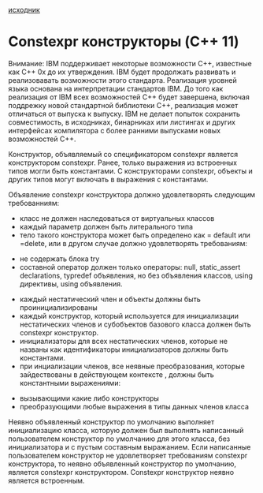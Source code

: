 [исходник](https://www.ibm.com/docs/en/zos/2.3.0?topic=only-constexpr-constructors-c11 "взято отсюда")

# Constexpr конструкторы (C++ 11) #

Внимание: IBM поддерживает некоторые возможности C++, известные как C++ 0x до их утверждения. IBM будет продолжать развивать и реализовавать возможности этого стандарта. Реализация уровней языка основана на интерпретации стандартов IBM. До того как реализация от IBM всех возможностей C++ будет завершена, включая поддрежку новой стандартной библиотеки C++, реализация может отличаться от выпуска к выпуску. IBM не делает попыток сохранить совместимость, в исходниках, бинарниках или листингах и других интерфейсах компилятора с более ранними выпусками новых возможностей C++.

Конструктор, объявляемый со спецификатором constexpr является конструктором  constexpr. Ранее, только выражения из встроенных типов могли быть константами. С конструкторами constexpr, объекты и других типов могут включать в выражения с константами.

Объявление constexpr конструктора должно удовлетворять следующим требованниям:
- класс не должен наследоваться от виртуальных классов
- каждый параметр должен быть литерального типа
- тело такого конструктора может быть определено как = default или =delete, или в другом случае должно удовлетворять требованиям:
* не содержать блока try
* составной оператор должен только операторы: null, static_assert declarations, typredef объявления, но без объявления классов, using директивы, using объявления.
- каждый нестатический член и объекты должны быть проинициализированы
- каждый конструктор, который используется для инициализации нестатических членов и субобъектов базового класса должен быть constexpr конструктор.
- инициализаторы для всех нестатических членов, которые не названы как идентификаторы инициализаторов должны быть константами.
- при инциализации членов, все неявные преобразования, которые зайдествованы в действующем контексте , должны быть константными выражениями:
* вызывающими какие либо конструкторы
* преобразующими любые выражения в типы данных членов класса

Неявно объявленный конструктор по умолчанию выполняет инициализацию класса, которую должен был выполнять написанный пользователем конструктор по умолчанию для этого класса, без инициализатора и с пустым составным выражанием. Если написанные пользователем конструктор не удовлетворяет требованиям constexpr конструктора, то неявно объявленный конструктор по умолчанию, является constexpr конструктором.
Constexpr конструктор неявно является встроенным.
 

